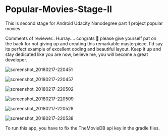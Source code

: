 # Popular-Movies-Stage-II
This is second stage for Android Udacity Nanodegree part 1 project popular movies

Comments of reviewer..
Hurray.... congrats :clap: please give yourself pat on the back for not giving up and creating this remarkable masterpiece. I'd say its perfect example of excellent coding and beautiful layout. Keep it up and stay dedicated like you are now, believe me, you will become a great developer.


![screenshot_20180217-220451](https://user-images.githubusercontent.com/13187257/36425688-8af156ba-166d-11e8-8ef1-f25594203cb5.png)

![screenshot_20180217-220457](https://user-images.githubusercontent.com/13187257/36425689-8b3b57b0-166d-11e8-850f-e95810545d32.png)

![screenshot_20180217-220502](https://user-images.githubusercontent.com/13187257/36425691-8b830808-166d-11e8-912d-a48517cc15fe.png)

![screenshot_20180217-220509](https://user-images.githubusercontent.com/13187257/36425692-8bc434ae-166d-11e8-9d88-7c570a7d525d.png)

![screenshot_20180217-220528](https://user-images.githubusercontent.com/13187257/36425695-8c133450-166d-11e8-85fb-3514fa40895d.png)

![screenshot_20180217-220538](https://user-images.githubusercontent.com/13187257/36425696-8c735a4c-166d-11e8-8006-ca0503d32cb7.png)

To run this app, you have to fix the TheMovieDB api key in the gradle files.
